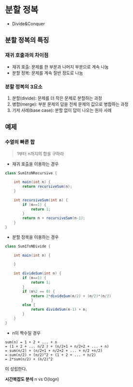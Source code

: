 ﻿# 분할 정복
- Divide&Conquer

## 분할 정복의 특징
### 재귀 호출과의 차이점
- 재귀 호출: 문제를 한 부분과 나머지 부분으로 계속 나눔
- 분할 정복: 문제를 계속 절반 정도로 나눔

### 분할 정복의 3요소
1. 분할(divide): 문제를 더 작은 문제로 분할하는 과정
2. 병합(merge): 부분 문제의 답을 전체 문제의 값으로 병합하는 과정
3. 기저 사례(base case): 분할 없이 답이 나오는 원자 사례

## 예제
### 수열의 빠른 합
> 1부터 n까지의 합을 구하라
- 재귀 호출을 이용하는 경우
```java
class Sum1toNRecursive {
   
    int main(int n) {
        return recursiveSum(n);
    }
    
    int recursiveSum(int n) {
        if (n==1) {
            return 1;
        }
        return n + recursiveSum(n-1);
    }
}
```

- 분할 정복을 이용하는 경우
```java
class Sum1ToNDivide {
    
    int main(int n) {
    
    }
    
    int divideSum(int n) {
        if (n==1) {
            return 1;
        }
        if (n%2 == 0) {
            return 2*divideSum(n/2) + (n/2)*(n/2)
            }
        else {
            return divideSum(n-1) + n;
        }
    }
}
```

- n이 짝수일 경우
```
sum(n) = 1 + 2 + ... + n
= (1 + 2 + ... n/2 ) + (n/2+1 + n/2+2 + ... + n)
= sum(n/2) + (n/2+1 + n/2+2 + ... + n/2 +n/2)
= sum(n/2) + (n/2)^2 + (1 + 2 + ... + n/2)
= 2*sum(n/2) + (n/2)^2
```
이 성립한다.

**시간복잡도 분석**
n vs O(logn)
